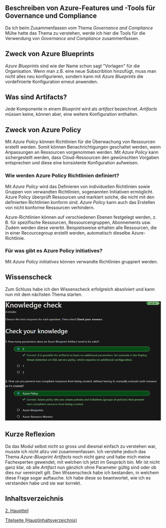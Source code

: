 ## Beschreiben von Azure-Features und -Tools für Governance und Compliance

Da ich beim Zusammenfassen vom Thema *Governance and Compliance* Mühe hatte das Thema zu verstehen, werde ich hier die Tools für die Verwendung von *Governance and Compliance* zusammenfassen.

## Zweck von Azure Blueprints

*Azure Blueprints* sind wie der Name schon sagt "Vorlagen" für die Organisation. Wenn man z.B. eine neue Subscribtion hinzufügt, muss man nicht alles neu konfigurieren, sondern kann mit *Azure Blueprints* die vordefinierte Konfiguration erneut anwenden.

## Was sind Artifacts?

Jede Komponente in einem *Blueprint* wird als *artifact* bezeichnet. *Artifacts* müssen keine, können aber, eine weitere Konfiguration enthalten.

## Zweck von Azure Policy

Mit *Azure Policy* können Richtlinien für die Überwachung von Ressourcen erstellt werden. Somit können Benachrichtigungen geschaltet werden, wenn Anpassungen an Ressourcen vorgenommen werden. Mit *Azure Policy* kann sichergestellt werden, dass Cloud-Ressourcen den gewünschten Vorgaben entsprechen und diese eine konsistente Konfiguration aufweisen.


### Wie werden Azure Policy Richtlinien definiert?

Mit *Azure Policy* wird das Definieren von individuellen Richtlinien sowie Gruppen von verwandten Richtlinien, sogenannten Initiativen ermöglicht. Azure Policy überprüft Ressourcen und markiert solche, die nicht mit den definierten Richtlinien konform sind. *Azure Policy* kann auch das Erstellen von nicht konforme Ressourcen verhindern.

Azure-Richtlinien können auf verschiedenen Ebenen festgelegt werden, z. B. für spezifische Ressourcen, Ressourcengruppen, Abonnements usw. Zudem werden diese vererbt. Beispielsweise erhalten alle Ressourcen, die in einer Recourcegroup erstellt werden, automatisch dieselbe Azure-Richtlinie.

### Für was gibt es Azure Policy initiatives?

Mit *Azure Policy initiatives* können verwandte Richtlinien gruppiert werden. 


## Wissenscheck

Zum Schluss habe ich den Wissenscheck erfolgreich absolviert und kann nun mit dem nächsten Thema starten.

![Wissenscheck](../ressources/Wissensbeurteilung_Azure_Governancetool.png)

## Kurze Reflexion

Da das Modul selbst nicht so gross und diesmal einfach zu verstehen war, musste ich nicht allzu viel zusammenfassen. Ich verstehe jedoch das Thema *Azure-Blueprint Artifacts* noch nicht ganz und habe mich meine Fachexperten gewendet, mit welchen ich jetzt im Gespräch bin. Mir ist nicht ganz klar, ob alle *Artifact* nun gänzlich ohne Parameter gültig sind oder ob dies nur vereinzelt gilt. Den Wissenscheck habe ich bestanden, in welchem diese Frage sogar auftauche. Ich habe diese so beantwortet, wie ich es verstanden habe und sie war korrekt.


## Inhaltsverzeichnis

[2. Hauptteil](./README.md)

[Titelseite (Hauptinhaltsverzeichnis)](../README.md)
